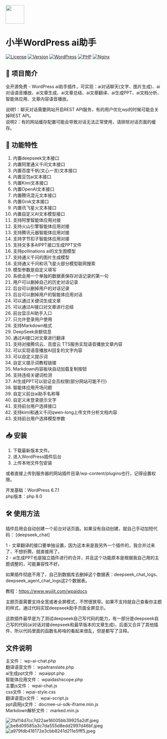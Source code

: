 <img src="https://github.com/suqicloud/wp-ai-chat/blob/main/ic_logo.png" width="60">

# 小半WordPress ai助手  

[![License](https://img.shields.io/badge/license-GPL-blue.svg)](LICENSE)
[![Version](https://img.shields.io/badge/version-3.9.8-green.svg)](https://github.com/suqicloud/wp-ai-chat/releases/tag/3.9.8)
[![WordPress](https://img.shields.io/badge/WordPress-6.7-blue.svg)](https://wordpress.org/)
[![PHP](https://img.shields.io/badge/PHP-8.0-orange.svg)](https://www.php.net/)
[![Nginx](https://img.shields.io/badge/Nginx-1.2-green.svg)](https://nginx.org/)



## 📌 项目简介

全开源免费 - WordPress ai助手插件，可实现：ai对话聊天(文字、图片生成)、ai对话语音播放、ai文章生成、ai文章总结、ai文章翻译、ai生成PPT、ai文档分析、智能体应用、文章内容语音播放。  

说明1：聊天对话需要网站开启REST API服务，有的用户优化wp的时候可能会关掉REST API。  
说明2：有的网站缓存配置可能会导致对话无法正常使用，请排除对话页面的缓存。

## 🚀 功能特性

1. 内置deepseek文本接口  
1. 内置阿里通义千问文本接口  
1. 内置百度千帆(文心一言)文本接口  
1. 内置豆包ai文本接口  
1. 内置Kimi文本接口  
1. 内置OpenAI文本接口  
1. 内置腾讯混元文本接口  
1. 内置Grok文本接口  
1. 内置讯飞星火文本接口  
1. 内置自定义AI文本模型接口  
1. 支持阿里智能体应用对接  
1. 支持火山引擎智能体应用对接  
1. 支持腾讯元器智能体应用对接  
1. 支持字节扣子智能体应用对接  
1. 支持文多多AIPPT接口生成PPT文件  
1. 支持pollinations ai的文生图模型  
1. 支持通义千问的图片生成模型  
1. 支持通义千问和讯飞星火部分模型联网搜索
1. 模型参数是自定义填写  
1. 系统会用一个单独的数据表保存对话记录的第一句  
1. 用户可以删掉自己的历史对话记录  
1. 后台可以删掉用户的对话记录  
1. 后台可以删掉用户的智能体应用对话  
1. 可以通过关键词生成文章  
1. 可以通过AI接口对文章进行总结  
1. 前台显示AI助手入口  
1. 只允许登录用户使用  
1. 支持Markdown格式
1. DeepSeek余额信息  
1. 通过AI接口对文章进行翻译  
1. 支持对接腾讯云、百度云 TTS服务实现语音播放文章内容  
1. 可以实现语音播放AI回复的文字内容  
1. 可以自定义提示词  
1. 自定义提示词教程链接  
1. Markdown内容板块自动加载复制按钮  
1. 支持违规关键词检测  
1. AI生成PPT可以验证会员权限(部分网站可能不行)  
1. 智能体应用开场问题  
1. 自定义前台ai助手名称等  
1. 自定义未登录提示文字  
1. 支持前台用户选择接口  
1. 支持kimi和通义千问qwen-long上传文件分析文档内容  
1. 支持前台用户选择模型参数  


## 📥 安装

1. 下载最新版本文件。
2. 进入WordPress插件后台
3. 上传本地文件包安装

或者直接上传到服务器的网站插件目录/wp-content/plugins也行，记得设置权限。  

开发基础：WordPress 6.7.1  
php版本：php 8.0  

## 🛠️ 使用方法

插件启用会自动创建一个前台对话页面。如果没有自动创建，就自己手动加短代码：  [deepseek_chat]  

1 - 文章翻译的接口要单独设置，因为这本来是我另外一个插件的，我合并过来了，不想折腾，就直接用了。   
2 - ai生成PPT也是独立插件进行的合并，并且这个功能原本是根据我自己用的主题调整的，可能兼容性不好。    


如果插件彻底不用了，自己到数据库去删掉这个数据表：deepseek_chat_logs、deepseek_agent_chat_logs这2个数据表。

教程：https://www.wujiit.com/wpaidocs

主题页面需要支持全宽或者全屏模式，不然很狭窄。如果不支持就自己查看你主题的样式，通过代码实现deepseek助手页面全屏显示。  

这款插件最早是为了测试deepseek自己写代码的能力，有一部分是deepseek自己写的代码(ai对话对接deepseek和最早版本的文章生成)，后面又合并了其他插件，所以代码里面的函数名称啥的看起来很乱，但是都写了注释。  


## 文件说明

主文件： wp-ai-chat.php  
翻译语音文件： wpaitranslate.php  
ai生成ppt文件： wpaippt.php  
智能体应用文件： wpaidashscope.php  
主要js文件： wpai-chat.js  
css文件：wpai-style.css  
翻译语音js文件： wpai-script.js  
ppt调用js文件： docmee-ui-sdk-iframe.min.js  
Markdown解析文件： marked.min.js 


![2fa114d7cc7d22ae16005bb39925a2df.jpeg](https://i.miji.bid/2025/03/02/2fa114d7cc7d22ae16005bb39925a2df.jpeg)
![be8d09585a3c7da555d8edd2997d46bf.jpeg](https://i.miji.bid/2025/02/24/be8d09585a3c7da555d8edd2997d46bf.jpeg)
![a979fdb418172e3cbb8241d211e5fff5.jpeg](https://i.miji.bid/2025/02/17/a979fdb418172e3cbb8241d211e5fff5.jpeg)
